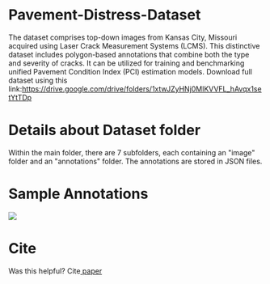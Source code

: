 # Pavement-Distress-Dataset
The dataset comprises top-down images from Kansas City, Missouri acquired using Laser Crack Measurement Systems (LCMS). 
This distinctive dataset includes polygon-based annotations that combine both the type and severity of cracks. 
It can be utilized for training and benchmarking unified Pavement Condition Index (PCI) estimation models.
Download full dataset using this link:https://drive.google.com/drive/folders/1xtwJZyHNj0MlKVVFL_hAvqx1setYtTDp

# Details about Dataset folder
Within the main folder, there are 7 subfolders, each containing an "image" folder and an "annotations" folder. 
The annotations are stored in JSON files. 

# Sample Annotations

![](https://github.com/neemajakisa/Pavement-Distress-Dataset/blob/main/sample_annts.gif)

# Cite
Was this helpful? Cite[ paper]([url](https://doi.org/10.48550/arXiv.2310.08538))
